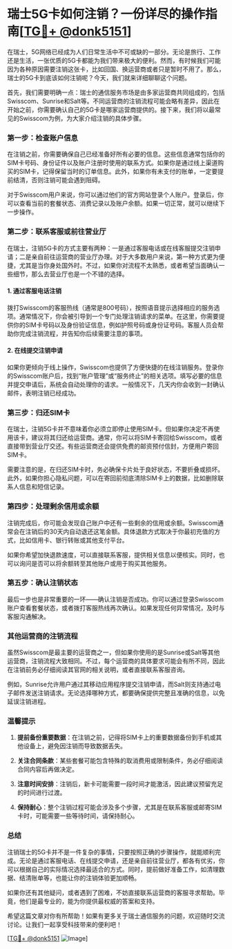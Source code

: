 # 瑞士5G卡如何注销？一份详尽的操作指南[[TG💪+ @donk5151](https://t.me/s/donk5151)]

在瑞士，5G网络已经成为人们日常生活中不可或缺的一部分。无论是旅行、工作还是生活，一张优质的5G卡都能为我们带来极大的便利。然而，有时候我们可能因为各种原因需要注销这张卡，比如回国、换运营商或者只是暂时不用了。那么，瑞士的5G卡到底该如何注销呢？今天，我们就来详细聊聊这个问题。

首先，我们需要明确一点：瑞士的通信服务市场是由多家运营商共同组成的，包括Swisscom、Sunrise和Salt等。不同运营商的注销流程可能会略有差异，因此在开始之前，你需要确认自己的5G卡是哪家运营商提供的。接下来，我们将以最常见的Swisscom为例，为大家介绍注销的具体步骤。

### 第一步：检查账户信息

在注销之前，你需要确保自己已经准备好所有必要的信息。这些信息通常包括你的SIM卡号码、身份证件以及账户注册时使用的联系方式。如果你是通过线上渠道购买的SIM卡，记得保留当时的订单信息。此外，如果你有未支付的账单，一定要提前结清，否则注销可能会遇到阻碍。

对于Swisscom用户来说，你可以通过他们的官方网站登录个人账户。登录后，你可以查看当前的套餐状态、消费记录以及账户余额。如果一切正常，就可以继续下一步操作。

### 第二步：联系客服或前往营业厅

在瑞士，注销5G卡的方式主要有两种：一是通过客服电话或在线客服提交注销申请；二是亲自前往运营商的营业厅办理。对于大多数用户来说，第一种方式更为便捷，尤其是当你身处国外时。不过，如果你对流程不太熟悉，或者希望当面确认一些细节，那么去营业厅也是一个不错的选择。

#### 1. 通过客服电话注销

拨打Swisscom的客服热线（通常是800号码），按照语音提示选择相应的服务选项。通常情况下，你会被引导到一个专门处理注销请求的菜单。在这里，你需要提供你的SIM卡号码以及身份验证信息，例如护照号码或身份证号码。客服人员会帮助你完成注销流程，并告知你后续需要注意的事项。

#### 2. 在线提交注销申请

如果你更倾向于线上操作，Swisscom也提供了方便快捷的在线注销服务。登录你的Swisscom账户后，找到“账户管理”或“服务终止”的相关选项。填写必要的信息并提交申请后，系统会自动处理你的请求。一般情况下，几天内你会收到一封确认邮件，表明注销已经成功。

### 第三步：归还SIM卡

在瑞士，注销5G卡并不意味着你必须立即停止使用SIM卡。但如果你决定不再使用该卡，建议将其归还给运营商。通常，你可以将SIM卡寄回给Swisscom，或者直接带到营业厅交还。有些运营商还会提供免费的邮资预付信封，方便用户寄回SIM卡。

需要注意的是，在归还SIM卡时，务必确保卡片处于良好状态，不要折叠或损坏。此外，如果你担心隐私问题，可以在寄回前彻底清除SIM卡上的数据，比如删除联系人信息和短信记录。

### 第四步：处理剩余信用或余额

注销完成后，你可能会发现自己账户中还有一些剩余的信用或余额。Swisscom通常会在注销后的30天内自动退还这笔金额。具体退款方式取决于你最初充值的方式，比如信用卡、银行转账或其他支付平台。

如果你希望加快退款速度，可以直接联系客服，提供相关信息以便核实。同时，也可以询问是否可以将余额转至其他账户或用于购买其他服务。

### 第五步：确认注销状态

最后一步也是非常重要的一环——确认注销是否成功。你可以通过登录Swisscom账户查看套餐状态，或者拨打客服热线再次确认。如果发现任何异常情况，及时与客服沟通解决。

### 其他运营商的注销流程

虽然Swisscom是最主要的运营商之一，但如果你使用的是Sunrise或Salt等其他运营商，注销流程大致相同。不过，每个运营商的具体要求可能会有所不同，因此在注销前务必仔细阅读其官网的相关说明，或者直接联系客服咨询。

例如，Sunrise允许用户通过其移动应用程序提交注销申请，而Salt则支持通过电子邮件发送注销请求。无论选择哪种方式，都要确保提供完整且准确的信息，以免延误注销进程。

### 温馨提示

1. **提前备份重要数据**：在注销之前，记得将SIM卡上的重要数据备份到手机或其他设备上，避免因注销而导致数据丢失。
   
2. **关注合同条款**：某些套餐可能包含特殊的取消费用或限制条件，务必仔细阅读合同内容后再做决定。

3. **注意时间安排**：注销后，新卡可能需要一段时间才能激活，因此建议预留充足的时间进行过渡。

4. **保持耐心**：整个注销过程可能会涉及多个步骤，尤其是在联系客服或邮寄SIM卡时，可能需要一些等待时间，请保持耐心。

### 总结

注销瑞士的5G卡并不是一件复杂的事情，只要按照正确的步骤操作，就能顺利完成。无论是通过客服电话、在线提交申请，还是亲自前往营业厅，都各有优劣，你可以根据自己的实际情况选择最适合的方式。同时，提前做好准备工作，如清理数据、结清账单等，也能让你的注销体验更加顺畅。

如果你还有其他疑问，或者遇到了困难，不妨直接联系运营商的客服寻求帮助。毕竟，他们是最专业的，能为你提供最权威的答案和支持。

希望这篇文章对你有所帮助！如果有更多关于瑞士通信服务的问题，欢迎随时交流讨论。让我们一起享受科技带来的便利吧！

[[TG💪+ @donk5151](https://t.me/s/donk5151) ![Image](https://i.postimg.cc/rwNCRYN7/Snipaste-2025-04-30-17-27-05.png)]